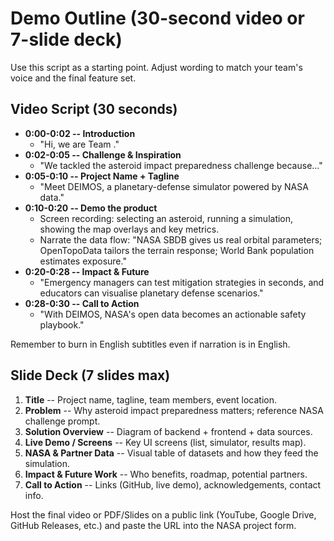 # Demo Outline (30-second video or 7-slide deck)

Use this script as a starting point. Adjust wording to match your team's voice and the final feature set.

## Video Script (30 seconds)
- **0:00-0:02 -- Introduction**
  - "Hi, we are Team <Name>."
- **0:02-0:05 -- Challenge & Inspiration**
  - "We tackled the asteroid impact preparedness challenge because…"
- **0:05-0:10 -- Project Name + Tagline**
  - "Meet DEIMOS, a planetary-defense simulator powered by NASA data."
- **0:10-0:20 -- Demo the product**
  - Screen recording: selecting an asteroid, running a simulation, showing the map overlays and key metrics.
  - Narrate the data flow: "NASA SBDB gives us real orbital parameters; OpenTopoData tailors the terrain response; World Bank population estimates exposure."
- **0:20-0:28 -- Impact & Future**
  - "Emergency managers can test mitigation strategies in seconds, and educators can visualise planetary defense scenarios."
- **0:28-0:30 -- Call to Action**
  - "With DEIMOS, NASA's open data becomes an actionable safety playbook."

Remember to burn in English subtitles even if narration is in English.

## Slide Deck (7 slides max)
1. **Title** -- Project name, tagline, team members, event location.
2. **Problem** -- Why asteroid impact preparedness matters; reference NASA challenge prompt.
3. **Solution Overview** -- Diagram of backend + frontend + data sources.
4. **Live Demo / Screens** -- Key UI screens (list, simulator, results map).
5. **NASA & Partner Data** -- Visual table of datasets and how they feed the simulation.
6. **Impact & Future Work** -- Who benefits, roadmap, potential partners.
7. **Call to Action** -- Links (GitHub, live demo), acknowledgements, contact info.

Host the final video or PDF/Slides on a public link (YouTube, Google Drive, GitHub Releases, etc.) and paste the URL into the NASA project form.
